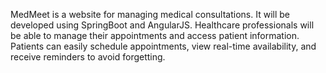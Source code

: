 MedMeet is a website for managing medical consultations. It will be developed using SpringBoot and AngularJS. Healthcare professionals will be able to manage their appointments and access patient information. Patients can easily schedule appointments, view real-time availability, and receive reminders to avoid forgetting.
